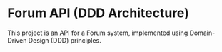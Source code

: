 # Forum API (DDD Architecture)

This project is an API for a Forum system, implemented using Domain-Driven Design (DDD) principles.